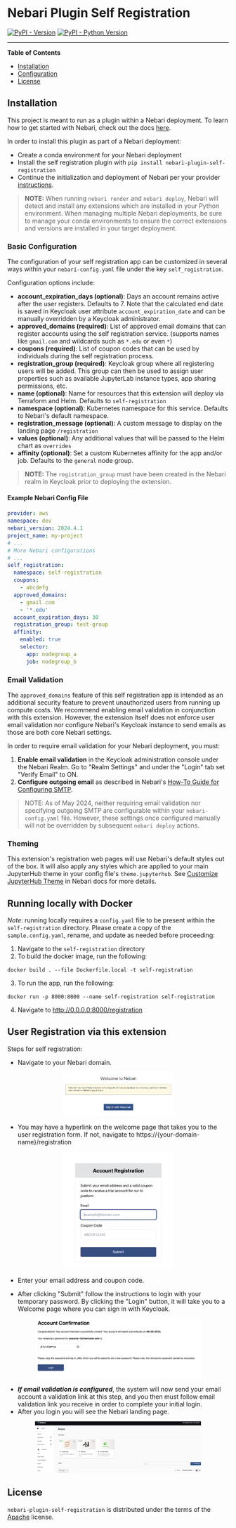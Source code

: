 # Nebari Plugin Self Registration

[![PyPI - Version](https://img.shields.io/pypi/v/nebari-plugin-self-registration.svg)](https://pypi.org/project/nebari-plugin-self-registration)
[![PyPI - Python Version](https://img.shields.io/pypi/pyversions/nebari-plugin-self-registration.svg)](https://pypi.org/project/nebari-plugin-self-registration)

---

**Table of Contents**

- [Installation](#installation)
- [Configuration](#configuration)
- [License](#license)

## Installation
This project is meant to run as a plugin within a Nebari deployment. To learn how to get started with Nebari, check out the docs [here](https://www.nebari.dev/docs/welcome).

In order to install this plugin as part of a Nebari deployment:
- Create a conda environment for your Nebari deployment
- Install the self registration plugin with `pip install nebari-plugin-self-registration`
- Continue the initialization and deployment of Nebari per your provider [instructions](https://www.nebari.dev/docs/explanations/provider-configuration).

> **NOTE:** When running `nebari render` and `nebari deploy`, Nebari will detect and install any extensions which are installed in your Python environment.  When managing multiple Nebari deployments, be sure to manage your conda environments to ensure the correct extensions and versions are installed in your target deployment.


### Basic Configuration
The configuration of your self registration app can be customized in several ways within your `nebari-config.yaml` file under the key `self_registration`.

Configuration options include:


- **account_expiration_days (optional)**: Days an account remains active after the user registers.  Defaults to 7.  Note that the calculated end date is saved in Keycloak user attribute `account_expiration_date` and can be manually overridden by a Keycloak administrator.
- **approved_domains (required)**: List of approved email domains that can register accounts using the self registration service.  (supports names like `gmail.com` and wildcards such as `*.edu` or even `*`)
- **coupons (required)**: List of coupon codes that can be used by individuals during the self registration process.
- **registration_group (required)**: Keycloak group where all registering users will be added.  This group can then be used to assign user properties such as available JupyterLab instance types, app sharing permissions, etc.
- **name (optional)**: Name for resources that this extension will deploy via Terraform and Helm.  Defaults to `self-registration`
- **namespace (optional)**: Kubernetes namespace for this service.  Defaults to Nebari's default namespace.
- **registration_message (optional)**: A custom message to display on the landing page `/registration`
- **values (optional)**: Any additional values that will be passed to the Helm chart as `overrides`
- **affinity (optional)**: Set a custom Kubernetes affinity for the app and/or job.  Defaults to the `general` node group.


> **NOTE:** The `registration_group` must have been created in the Nebari realm in Keycloak prior to deploying the extension.

#### Example Nebari Config File
```yaml
provider: aws
namespace: dev
nebari_version: 2024.4.1
project_name: my-project
# ...
# More Nebari configurations
# ...
self_registration:
  namespace: self-registration
  coupons:
    - abcdefg
  approved_domains:
    - gmail.com
    - '*.edu'
  account_expiration_days: 30
  registration_group: test-group
  affinity:
    enabled: true
    selector:
      app: nodegroup_a
      job: nodegroup_b
```

### Email Validation

The `approved_domains` feature of this self registration app is intended as an additional security feature to prevent unauthorized users from running up compute costs.  We recommend enabling email validation in conjunction with this extension. However, the extension itself does not enforce user email validation nor configure Nebari's Keycloak instance to send emails as those are both core Nebari settings.

In order to require email validation for your Nebari deployment, you must:

1) **Enable email validation** in the Keycloak administration console under the Nebari Realm.  Go to "Realm Settings" and under the "Login" tab set "Verify Email" to ON.
2) **Configure outgoing email** as described in Nebari's [How-To Guide for Configuring SMTP](https://www.nebari.dev/docs/how-tos/configuring-smtp).

> NOTE: As of May 2024, neither requiring email validation nor specifying outgoing SMTP are configurable within your `nebari-config.yaml` file.  However, these settings once configured manually will not be overridden by subsequent `nebari deploy` actions.

### Theming

This extension's registration web pages will use Nebari's default styles out of the box.  It will also apply any styles which are applied to your main JupyterHub theme in your config file's `theme.jupyterhub`.  See [Customize JupyterHub Theme](https://www.nebari.dev/docs/explanations/customize-themes/) in Nebari docs for more details.

## Running locally with Docker

_Note_: running locally requires a `config.yaml` file to be present within the `self-registration` directory. Please create a copy of the `sample.config.yaml`, rename, and update as needed before proceeding:

1. Navigate to the `self-registration` directory
2. To build the docker image, run the following:

```
docker build . --file Dockerfile.local -t self-registration
```

3. To run the app, run the following:

```
docker run -p 8000:8000 --name self-registration self-registration
```

4. Navigate to http://0.0.0.0:8000/registration

## User Registration via this extension

Steps for self registration:

- Navigate to your Nebari domain.

<p align="center">
<picture>
  <source media="(prefers-color-scheme: light)" srcset="https://raw.githubusercontent.com/MetroStar/nebari-self-registration/main/images/welcome-nebari.png">
  <source media="(prefers-color-scheme: dark)" srcset="https://raw.githubusercontent.com/MetroStar/nebari-self-registration/main/images/welcome-nebari.png">
  <img alt="Nebari welcome screen." src="https://raw.githubusercontent.com/MetroStar/nebari-self-registration/main/images/welcome-nebari.png" width="50%"/>
</picture>
</p>

- You may have a hyperlink on the welcome page that takes you to the user registration form. If not, navigate to https://{your-domain-name}/registration

<p align="center">
<picture>
  <source media="(prefers-color-scheme: light)" srcset="https://raw.githubusercontent.com/MetroStar/nebari-self-registration/main/images/account-register.png">
  <source media="(prefers-color-scheme: dark)" srcset="https://raw.githubusercontent.com/MetroStar/nebari-self-registration/main/images/account-register.png">
  <img alt="Account registration screen." src="https://raw.githubusercontent.com/MetroStar/nebari-self-registration/main/images/account-register.png" width="50%"/>
</picture>
</p>

- Enter your email address and coupon code.

- After clicking "Submit" follow the instructions to login with your temporary password. By clicking the "Login" button, it will take you to a Welcome page where you can sign in with Keycloak.

<p align="center">
<picture>
  <source media="(prefers-color-scheme: light)" srcset="https://raw.githubusercontent.com/MetroStar/nebari-self-registration/main/images/account-confirm.png">
  <source media="(prefers-color-scheme: dark)" srcset="https://raw.githubusercontent.com/MetroStar/nebari-self-registration/main/images/account-confirm.png">
  <img alt="Account confirmation screen" src="https://raw.githubusercontent.com/MetroStar/nebari-self-registration/main/images/account-confirm.png" width="75%"/>
</picture>
</p>

- ***If email validation is configured***, the system will now send your email account a validation link at this step, and you then must follow email validation link you receive in order to complete your initial login.
- After you login you will see the Nebari landing page.

<p align="center">
<picture>
  <source media="(prefers-color-scheme: light)" srcset="https://raw.githubusercontent.com/MetroStar/nebari-self-registration/main/images/nebari-splash.png">
  <source media="(prefers-color-scheme: dark)" srcset="https://raw.githubusercontent.com/MetroStar/nebari-self-registration/main/images/nebari-splash.png">
  <img alt="Nebari splash page." src="https://raw.githubusercontent.com/MetroStar/nebari-self-registration/main/images/nebari-splash.png" width="75%"/>
</picture>
</p>

## License

`nebari-plugin-self-registration` is distributed under the terms of the [Apache](./LICENSE.md) license.
